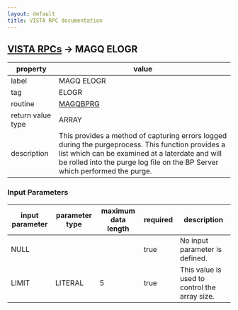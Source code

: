 ```yaml
---
layout: default
title: VISTA RPC documentation
---
```




## [VISTA RPCs](TableOfContent.md) &#8594; MAGQ ELOGR 

 property | value 
--- | --- 
 label | MAGQ ELOGR
 tag | ELOGR
 routine | [MAGQBPRG](http://code.osehra.org/dox/Routine_MAGQBPRG_source.html)
 return value type | ARRAY
 description | This provides a method of capturing errors logged during the purgeprocess.  This function provides a list which can be examined at a laterdate and will be rolled into the purge log file on the BP Server which performed the purge.

### Input Parameters

| input parameter | parameter type | maximum data length | required | description | 
| --- | --- | --- | --- | --- | 
| NULL |  |  | true | No input parameter is defined. | 
| LIMIT | LITERAL | 5 | true | This value is used to control the array size. | 